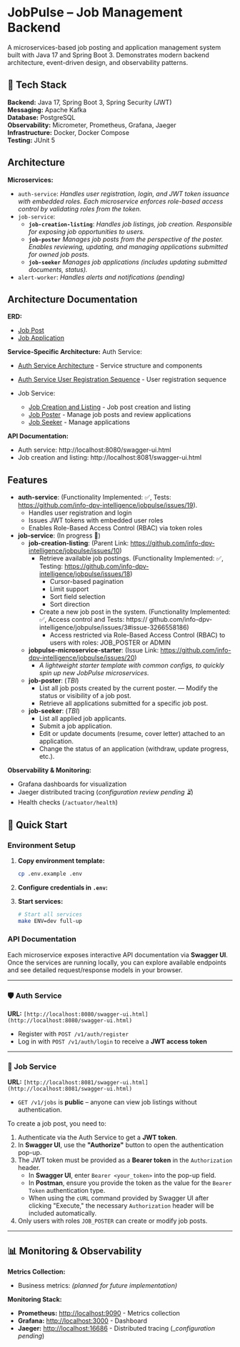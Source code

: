 # JobPulse – Job Management Backend

A microservices-based job posting and application management system built with Java 17 and Spring Boot 3. Demonstrates modern backend architecture, event-driven design, and observability patterns.

## 🚀 Tech Stack

**Backend:** Java 17, Spring Boot 3, Spring Security (JWT)  
**Messaging:** Apache Kafka  
**Database:** PostgreSQL  
**Observability:** Micrometer, Prometheus, Grafana, Jaeger  
**Infrastructure:** Docker, Docker Compose  
**Testing:** JUnit 5  

## Architecture

**Microservices:**
- `auth-service`:
   _Handles user registration, login, and JWT token issuance with embedded roles. Each microservice enforces role-based access control by validating roles from the token._
- `job-service`:
   - **`job-creation-listing`**:
      _Handles job listings, job creation. Responsible for exposing job opportunities to users._
   - **`job-poster`**
      _Manages job posts from the perspective of the poster. Enables reviewing, updating, and managing applications submitted for owned job posts._
   - **`job-seeker`**
      _Manages job applications (includes updating submitted documents, status)._
- `alert-worker`:
   _Handles alerts and notifications (pending)_

## Architecture Documentation
**ERD:**
- [Job Post](docs/job-service/database-design/job_post.puml)
- [Job Application](docs/job-service/database-design/job_application.puml)

**Service-Specific Architecture:**
Auth Service:
   - [Auth Service Architecture](docs/auth-service/auth-service.puml) - Service structure and components
   - [Auth Service User Registration Sequence](docs/auth-service/sequence.puml) - User registration sequence

- Job Service:
   - [Job Creation and Listing](docs/job-service/job-creation-listing/design.puml) - Job post creation and listing
   - [Job Poster](docs/job-service/job-poster/design.puml) - Manage job posts and review applications
   - [Job Seeker](docs/job-service/job-seeker/design.puml) - Manage applications

**API Documentation:**
- Auth service: http://localhost:8080/swagger-ui.html
- Job creation and listing: http://localhost:8081/swagger-ui.html

## Features
   - **auth-service**: (Functionality Implemented: ✅, Tests: https://github.com/info-dpv-intelligence/jobpulse/issues/19). 
      - Handles user registration and login
      - Issues JWT tokens with embedded user roles
      - Enables Role-Based Access Control (RBAC) via token roles
   - **job-service**: (In progress 🚧)
      - **job-creation-listing**: (Parent Link: https://github.com/info-dpv-intelligence/jobpulse/issues/10)
         - Retrieve available job postings. (Functionality Implemented: ✅, Testing: https://github.com/info-dpv-intelligence/jobpulse/issues/18)
            - Cursor-based pagination
            - Limit support
            - Sort field selection
            - Sort direction
         - Create a new job post in the system. (Functionality Implemented: ✅, Access control and Tests: https://
         github.com/info-dpv-intelligence/jobpulse/issues/3#issue-3266558186)
            - Access restricted via Role-Based Access Control (RBAC) to users with roles: JOB_POSTER or ADMIN
      - **jobpulse-microservice-starter**: (Issue Link: https://github.com/info-dpv-intelligence/jobpulse/issues/20)
        - _A lightweight starter template with common configs, to quickly spin up new JobPulse microservices._
      - **job-poster**: (_TBI_)
         - List all job posts created by the current poster.
         — Modify the status or visibility of a job post.
         - Retrieve all applications submitted for a specific job post.
      - **job-seeker**: (_TBI_)
         - List all applied job applicants.
         - Submit a job application.
         - Edit or update documents (resume, cover letter) attached to an application.
         - Change the status of an application (withdraw, update progress, etc.).

**Observability & Monitoring:**
- Grafana dashboards for visualization
- Jaeger distributed tracing (_configuration review pending ⏳_)
- Health checks (`/actuator/health`) 

## 🔧 Quick Start

### Environment Setup
1. **Copy environment template:**
   ```bash
   cp .env.example .env
   ```

2. **Configure credentials in `.env`:**

3. **Start services:**
   ```bash
   # Start all services
   make ENV=dev full-up
   ```

### API Documentation

Each microservice exposes interactive API documentation via **Swagger UI**. Once the services are running locally, you can explore available endpoints and see detailed request/response models in your browser.

---

### 🛡️ Auth Service  
**URL:** `[http://localhost:8080/swagger-ui.html](http://localhost:8080/swagger-ui.html)`

* Register with `POST /v1/auth/register`
* Log in with `POST /v1/auth/login` to receive a **JWT access token**

---

### 📄 Job Service  
**URL:** `[http://localhost:8081/swagger-ui.html](http://localhost:8081/swagger-ui.html)`

* `GET /v1/jobs` is **public** – anyone can view job listings without authentication.

To create a job post, you need to:

1.  Authenticate via the Auth Service to get a **JWT token**.
2.  In **Swagger UI**, use the **"Authorize"** button to open the authentication pop-up.
3.  The JWT token must be provided as a **Bearer token** in the `Authorization` header.
    * In **Swagger UI**, enter `Bearer <your_token>` into the pop-up field.
    * In **Postman**, ensure you provide the token as the value for the `Bearer Token` authentication type.
    * When using the `cURL` command provided by Swagger UI after clicking "Execute," the necessary `Authorization` header will be included automatically.
4.  Only users with roles `JOB_POSTER` can create or modify job posts.

---

## 📊 Monitoring & Observability

**Metrics Collection:**
- Business metrics: *(planned for future implementation)*

**Monitoring Stack:**
- **Prometheus:** [http://localhost:9090](http://localhost:9090) - Metrics collection
- **Grafana:** [http://localhost:3000](http://localhost:3000) - Dashboard
- **Jaeger:** [http://localhost:16686](http://localhost:16686) - Distributed tracing (__configuration pending_)

